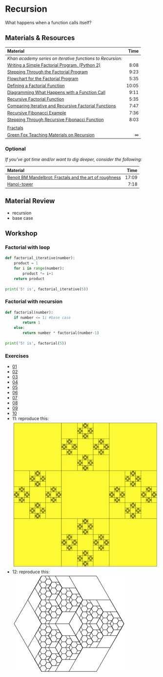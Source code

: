 # Recursion
What happens when a function calls itself?

## Materials & Resources
| Material | Time |
|:---------|-----:|
| *Khan academy series on iterative functions to Recursion:* |  |
| [Writing a Simple Factorial Program. (Python 2)](https://www.youtube.com/watch?v=ZyYp1V84Xqc&index=6&list=PL36E7A2B75028A3D6) | 8:08 |
| [Stepping Through the Factorial Program](https://www.youtube.com/watch?v=dn9XjHz33O8&index=7&list=PL36E7A2B75028A3D6) | 9:23 |
| [Flowchart for the Factorial Program](https://www.youtube.com/watch?v=EiR6cf8Towc&list=PL36E7A2B75028A3D6&index=8) | 5:35 |
| [Defining a Factorial Function](https://www.youtube.com/watch?v=JwO_25S_eWE&index=10&list=PL36E7A2B75028A3D6) | 10:05 |
| [Diagramming What Happens with a Function Call](https://www.youtube.com/watch?v=6qCQB8E5bkI&list=PL36E7A2B75028A3D6&index=11) | 9:11 |
| [Recursive Factorial Function](https://www.youtube.com/watch?v=o920mj0NbhE&index=12&list=PL36E7A2B75028A3D6) | 5:35 |
| [Comparing Iterative and Recursive Factorial Functions](https://www.youtube.com/watch?v=kx6DfrYfWnQ&list=PL36E7A2B75028A3D6&index=13) | 7:47 |
| [Recursive Fibonacci Example](https://www.youtube.com/watch?v=urPVT1lymzU&list=PL36E7A2B75028A3D6&index=17) | 7:36 |
| [Stepping Through Recursive Fibonacci Function](https://www.youtube.com/watch?v=zg-ddPbzcKM&index=18&list=PL36E7A2B75028A3D6) | 8:03 |
| | |
| [Fractals](https://www.youtube.com/watch?v=WFtTdf3I6Ug) | |
| [Green Fox Teaching Materials on Recursion](https://github.com/greenfox-academy/teaching-materials/tree/master/exercises/recursion/python.md) | ∞ |


### Optional
*If you've got time and/or want to dig deeper, consider the following:*

| Material | Time |
|:---------|-----:|
| [Benoit BM Mandelbrot: Fractals and the art of roughness](https://www.ted.com/talks/benoit_mandelbrot_fractals_the_art_of_roughness?language=en) | 17:09 |
|[Hanoi-tower](https://www.youtube.com/watch?v=5_6nsViVM00) | 7:18 |




## Material Review
 - recursion
 - base case

## Workshop


### Factorial with loop

```python
def factorial_iterative(number):
    product = 1
    for i in range(number):
        product *= i+1
    return product

print('5! is', factorial_iterative(5))
```



### Factorial with recursion

```python
def factorial(number):
    if number <= 1: #base case
        return 1
    else:
        return number * factorial(number-1)

print('5! is', factorial(5))
```

### Exercises

 - [01](basic_math_examples/counter.py)
 - [02](basic_math_examples/numberadder.py)
 - [03](basic_math_examples/sumdigit.py)
 - [04](basic_math_examples/power.py)
 - [05](bunnies/bunny1.py)
 - [06](bunnies/bunny2.py)
 - [07](strings/string1.py)
 - [08](strings/string2.py)
 - [09](strings/string3.py)
 - [10](fibonacci/fibonacci.py)
 - 11: reproduce this:   
![11](drawing/graphic.png)
 - 12: reproduce this:   
![12](drawing/graphic2.png)
